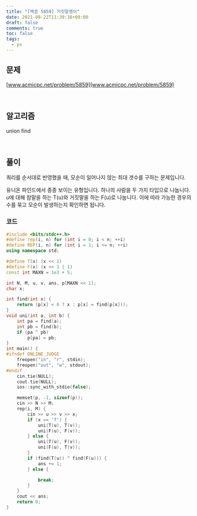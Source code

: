 ```yaml
---
title: "[백준 5859] 거짓말쟁이"
date: 2021-08-22T11:39:38+09:00
draft: false
comments: true
toc: false
tags:
  - ps
---
```


## 문제

[www.acmicpc.net/problem/5859](www.acmicpc.net/problem/5859)

<br>

## 알고리즘

union find

<br>

## 풀이

쿼리를 순서대로 반영했을 때, 모순이 일어나지 않는 최대 갯수를 구하는 문제입니다.

유니온 파인드에서 종종 보이는 유형입니다. 하나의 사람을 두 가지 타입으로 나눕니다. $u$에 대해 참말을 하는 T(u)와 거짓말을 하는 F(u)로 나눕니다. 이에 따라 가능한 경우의 수를 묶고 모순이 발생하는지 확인하면 됩니다.

### 코드

```c++
#include <bits/stdc++.h>
#define rep(i, n) for (int i = 0; i < n; ++i)
#define REP(i, n) for (int i = 1; i <= n; ++i)
using namespace std;

#define T(x) (x << 1)
#define F(x) (x << 1 | 1)
const int MAXN = 1e3 + 5;

int N, M, u, v, ans, p[MAXN << 1];
char x;

int find(int x) {
    return (p[x] < 0 ? x : p[x] = find(p[x]));
}
void uni(int a, int b) {
    int pa = find(a);
    int pb = find(b);
    if (pa ^ pb)
        p[pa] = pb;
}
int main() {
#ifndef ONLINE_JUDGE
    freopen("in", "r", stdin);
    freopen("out", "w", stdout);
#endif
    cin.tie(NULL);
    cout.tie(NULL);
    ios::sync_with_stdio(false);

    memset(p, -1, sizeof(p));
    cin >> N >> M;
    rep(i, M) {
        cin >> u >> v >> x;
        if (x == 'T') {
            uni(T(u), T(v));
            uni(F(u), F(v));
        } else {
            uni(T(u), F(v));
            uni(F(u), T(v));
        }
        if (find(T(u)) ^ find(F(u))) {
            ans += 1;
        } else {

            break;
        }
    }
    cout << ans;
    return 0;
}
```
